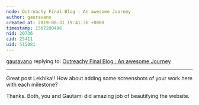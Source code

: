 ```yaml
---
node: Outreachy Final Blog : An awesome Journey
author: gauravano
created_at: 2019-08-31 19:41:36 +0000
timestamp: 1567280496
nid: 20736
cid: 25411
uid: 515081
---
```




[gauravano](../profile/gauravano) replying to: [Outreachy Final Blog : An awesome Journey](../notes/lekhidugtal/08-31-2019/outreachy-final-blog)

----
Great post Lekhika!! How about adding some screenshots of your work here with each milestone?

Thanks. Both, you and Gautami did amazing job of beautifying the website.